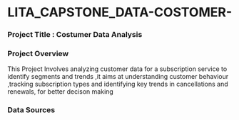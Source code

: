 # LITA_CAPSTONE_DATA-COSTOMER-
### Project Title : Costumer Data Analysis
### Project Overview
This Project Involves analyzing customer data for a subscription service to identify segments and trends ,it aims at understanding customer behaviour ,tracking subscription types and identifying key trends in cancellations and renewals, for better decison making

### Data Sources
